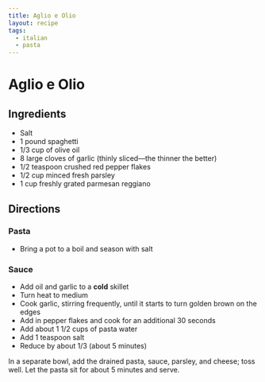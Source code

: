 ```yaml
---
title: Aglio e Olio
layout: recipe
tags:
  - italian
  - pasta
---
```


# Aglio e Olio

## Ingredients

- Salt
- 1 pound spaghetti
- 1/3 cup of olive oil
- 8 large cloves of garlic (thinly sliced&mdash;the thinner the better)
- 1/2 teaspoon crushed red pepper flakes
- 1/2 cup minced fresh parsley
- 1 cup freshly grated parmesan reggiano

## Directions

### Pasta
- Bring a pot to a boil and season with salt

### Sauce
- Add oil and garlic to a **cold** skillet
- Turn heat to medium
- Cook garlic, stirring frequently, until it starts to turn golden brown on the edges
- Add in pepper flakes and cook for an additional 30 seconds
- Add about 1 1/2 cups of pasta water
- Add 1 teaspoon salt
- Reduce by about 1/3 (about 5 minutes)

In a separate bowl, add the drained pasta, sauce, parsley, and cheese; toss well. Let the pasta sit for about 5 minutes and serve. 
